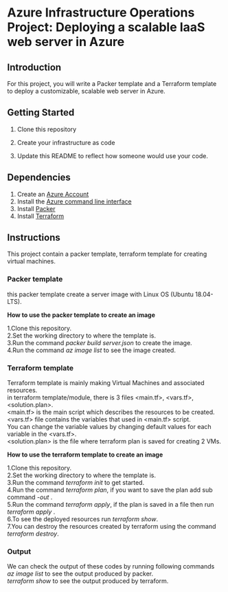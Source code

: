 # Azure Infrastructure Operations Project: Deploying a scalable IaaS web server in Azure<br>

## Introduction<br>
For this project, you will write a Packer template and a Terraform template to deploy a customizable, scalable web server in Azure.<br>

## Getting Started<br>
1. Clone this repository<br>

2. Create your infrastructure as code<br>

3. Update this README to reflect how someone would use your code.<br>

## Dependencies<br>
1. Create an [Azure Account](https://portal.azure.com) <br>
2. Install the [Azure command line interface](https://docs.microsoft.com/en-us/cli/azure/install-azure-cli?view=azure-cli-latest)<br>
3. Install [Packer](https://www.packer.io/downloads)<br>
4. Install [Terraform](https://www.terraform.io/downloads.html)<br>

## Instructions<br>

This project contain a packer template, terraform template for creating virtual machines.

### Packer template<br>


this packer template create a server image  with Linux OS (Ubuntu 18.04-LTS). <br>

**How to use the packer template to create an image**

1.Clone this repository.<br>
2.Set the working directory to where the template is.<br>
3.Run the command *packer build server.json* to create the image.<br>
4.Run the command *az image list* to see the image created.<br>

### Terraform template<br>


Terraform template is mainly making Virtual Machines and associated resources.<br> in terraform template/module, there is 3 files <main.tf>, <vars.tf>, <solution.plan>.<br>
<main.tf> is the main script which describes the resources to be created.<br> <vars.tf> file contains the variables that used in <main.tf> script.<br>You can change the variable values by changing default values for each variable in the <vars.tf>.<br> <solution.plan> is the file where terraform plan is saved for creating 2 VMs.<br>

**How to use the terraform template to create an image**

1.Clone this repository.<br>
2.Set the working directory to where the template is.<br>
3.Run the command *terraform init* to get started.<br>
4.Run the command *terraform plan*, if you want to save the plan add sub command *-out <filename>*.<br>
5.Run the command *terraform apply*, if the plan is saved in a file then run *terraform apply <filename>*.<br>
6.To see the deployed resources run *terraform show*.<br>
7.You can destroy the resources created by terraform using the command *terraform destroy*.<br>


### Output<br>

We can check the output of these codes by running following commands<br>
*az image list* to see the output produced by packer.<br>
*terraform show* to see the output produced by terraform.<br>
